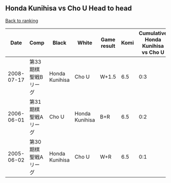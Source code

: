 ## Honda Kunihisa vs Cho U Head to head

[Back to ranking](../../index.md)




| **Date** | **Comp** | **Black** | **White** | **Game result** | **Komi** | **Cumulative Honda Kunihisa vs Cho U** | **Honda Kunihisa streak** | **Cho U streak** | 
| --- | --- | --- | --- | --- | --- | --- | --- | --- |
| 2008-07-17 | 第33期棋聖戦Bリーグ | Honda Kunihisa | Cho U | W+1.5 | 6.5 | 0:3 | 0 | 3 | 
| 2006-06-01 | 第31期棋聖戦Aリーグ | Cho U | Honda Kunihisa | B+R | 6.5 | 0:2 | 0 | 2 | 
| 2005-06-02 | 第30期棋聖戦Aリーグ | Honda Kunihisa | Cho U | W+R | 6.5 | 0:1 | 0 | 1 |




